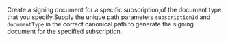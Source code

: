 Create a signing document for a specific subscription,of the document type that you specify.Supply the unique path parameters `subscriptionId` and `documentType` in the correct canonical path to generate the signing document for the specified subscription.